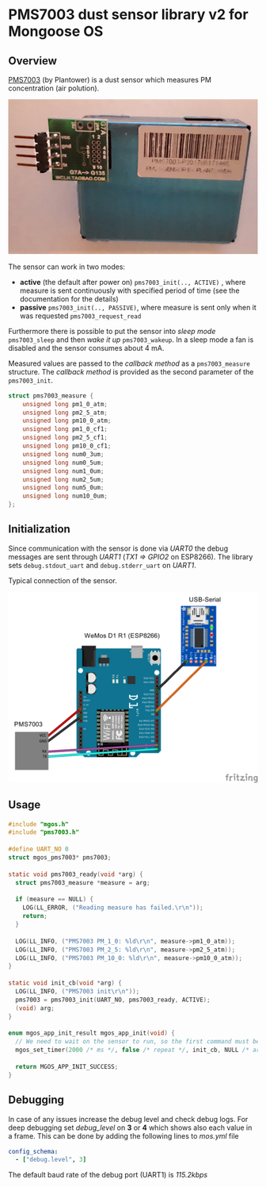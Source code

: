 # PMS7003 dust sensor library v2 for Mongoose OS

## Overview

[PMS7003](https://botland.com.pl/index.php?controller=attachment&id_attachment=2182) (by Plantower) is a dust sensor which measures PM concentration (air polution).

<p align="center">
  <img src="https://github.com/adamniedzwiedz/pms7003-mongoose-os-lib2/blob/master/pms7003.jpg">
</p>

The sensor can work in two modes:
- **active** (the default after power on) `pms7003_init(.., ACTIVE)` , where measure is sent continuously with specified period of time (see the documentation for the details)
- **passive** `pms7003_init(.., PASSIVE)`, where measure is sent only when it was requested `pms7003_request_read`

Furthermore there is possible to put the sensor into *sleep mode* `pms7003_sleep` and then *wake it up* `pms7003_wakeup`. In a sleep mode a fan is disabled and the sensor consumes about 4 mA.

Measured values are passed to the *callback method* as a `pms7003_measure` structure. The *callback method* is provided as the second parameter of the `pms7003_init`.

```c
struct pms7003_measure {
    unsigned long pm1_0_atm;
    unsigned long pm2_5_atm;
    unsigned long pm10_0_atm;
    unsigned long pm1_0_cf1;
    unsigned long pm2_5_cf1;
    unsigned long pm10_0_cf1;
    unsigned long num0_3um;
    unsigned long num0_5um;
    unsigned long num1_0um;
    unsigned long num2_5um;
    unsigned long num5_0um;
    unsigned long num10_0um;
};
```

## Initialization

Since communication with the sensor is done via *UART0* the debug messages are sent through *UART1* (*TX1 => GPIO2* on ESP8266). The library sets `debug.stdout_uart` and `debug.stderr_uart` on *UART1*.

Typical connection of the sensor.

<p align="center">
  <img src="https://github.com/adamniedzwiedz/pms7003-mongoose-os-lib2/blob/master/pms7003_connection.png">
</p>

## Usage

```c
#include "mgos.h"
#include "pms7003.h"

#define UART_NO 0
struct mgos_pms7003* pms7003;

static void pms7003_ready(void *arg) {
  struct pms7003_measure *measure = arg;

  if (measure == NULL) {
    LOG(LL_ERROR, ("Reading measure has failed.\r\n"));
    return;
  }

  LOG(LL_INFO, ("PMS7003 PM_1_0: %ld\r\n", measure->pm1_0_atm));
  LOG(LL_INFO, ("PMS7003 PM_2_5: %ld\r\n", measure->pm2_5_atm));
  LOG(LL_INFO, ("PMS7003 PM_10_0: %ld\r\n", measure->pm10_0_atm)); 
}

static void init_cb(void *arg) {
  LOG(LL_INFO, ("PMS7003 init\r\n"));
  pms7003 = pms7003_init(UART_NO, pms7003_ready, ACTIVE);
  (void) arg;
}

enum mgos_app_init_result mgos_app_init(void) {
  // We need to wait on the sensor to run, so the first command must be send with at least 2s delay
  mgos_set_timer(2000 /* ms */, false /* repeat */, init_cb, NULL /* arg */);

  return MGOS_APP_INIT_SUCCESS;
}
```

## Debugging

In case of any issues increase the debug level and check debug logs.
For deep debugging set *debug_level* on **3** or **4** which shows also each value in a frame.
This can be done by adding the following lines to *mos.yml* file
```yaml
config_schema:
  - ["debug.level", 3]
```

The default baud rate of the debug port (UART1) is *115.2kbps*
